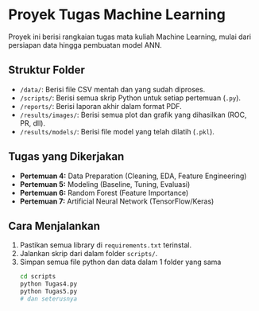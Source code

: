 # Proyek Tugas Machine Learning

Proyek ini berisi rangkaian tugas mata kuliah Machine Learning, mulai dari persiapan data hingga pembuatan model ANN.

## Struktur Folder

* `/data/`: Berisi file CSV mentah dan yang sudah diproses.
* `/scripts/`: Berisi semua skrip Python untuk setiap pertemuan (`.py`).
* `/reports/`: Berisi laporan akhir dalam format PDF.
* `/results/images/`: Berisi semua plot dan grafik yang dihasilkan (ROC, PR, dll).
* `/results/models/`: Berisi file model yang telah dilatih (`.pkl`).

## Tugas yang Dikerjakan

* **Pertemuan 4:** Data Preparation (Cleaning, EDA, Feature Engineering)
* **Pertemuan 5:** Modeling (Baseline, Tuning, Evaluasi)
* **Pertemuan 6:** Random Forest (Feature Importance)
* **Pertemuan 7:** Artificial Neural Network (TensorFlow/Keras)

## Cara Menjalankan

1.  Pastikan semua library di `requirements.txt` terinstal.
2.  Jalankan skrip dari dalam folder `scripts/`.
3.  Simpan semua file python dan data dalam 1 folder yang sama
    ```bash
    cd scripts
    python Tugas4.py
    python Tugas5.py
    # dan seterusnya
    ```